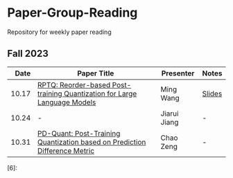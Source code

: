# Paper-Group-Reading
Repository for weekly paper reading
## Fall 2023
| Date | Paper Title | Presenter | Notes |
| --------:| ----------------------------------------------------------------------- | ----------- | ---------- |
| 10.17 | [RPTQ: Reorder-based Post-training Quantization for Large Language Models][1] | Ming Wang | [Slides][2] |
| 10.24 |               -| Jiarui Jiang | - |
| 10.31 | [PD-Quant: Post-Training Quantization based on Prediction Difference Metric][5] | Chao Zeng | - |

[1]:https://arxiv.org/pdf/2304.01089.pdf
[2]:Slides/23.10.17-wm.pdf
[3]:
[4]:
[5]:https://arxiv.org/pdf/2212.07048.pdf
[6]:
